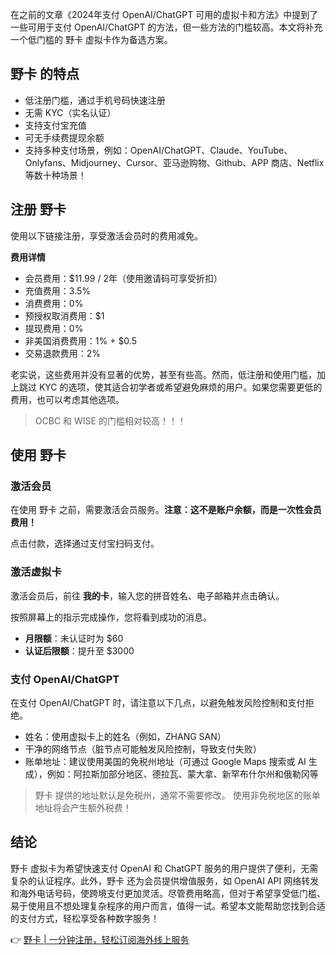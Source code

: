 在之前的文章《2024年支付 OpenAI/ChatGPT 可用的虚拟卡和方法》中提到了一些可用于支付 OpenAI/ChatGPT 的方法，但一些方法的门槛较高。本文将补充一个低门槛的 野卡 虚拟卡作为备选方案。

## 野卡 的特点

- 低注册门槛，通过手机号码快速注册
- 无需 KYC（实名认证）
- 支持支付宝充值
- 可无手续费提现余额
- 支持多种支付场景，例如：OpenAI/ChatGPT、Claude、YouTube、Onlyfans、Midjourney、Cursor、亚马逊购物、Github、APP 商店、Netflix 等数十种场景！

## 注册 野卡

使用以下链接注册，享受激活会员时的费用减免。

**费用详情**

- 会员费用：$11.99 / 2年（使用邀请码可享受折扣）
- 充值费用：3.5%
- 消费费用：0%
- 预授权取消费用：$1
- 提现费用：0%
- 非美国消费费用：1% + $0.5
- 交易退款费用：2%

老实说，这些费用并没有显著的优势，甚至有些高。然而，低注册和使用门槛，加上跳过 KYC 的选项，使其适合初学者或希望避免麻烦的用户。如果您需要更低的费用，也可以考虑其他选项。

> OCBC 和 WISE 的门槛相对较高！！！

## 使用 野卡

### 激活会员

在使用 野卡 之前，需要激活会员服务。**注意：这不是账户余额，而是一次性会员费用！**

点击付款，选择通过支付宝扫码支付。

### 激活虚拟卡

激活会员后，前往 **我的卡**，输入您的拼音姓名、电子邮箱并点击确认。

按照屏幕上的指示完成操作，您将看到成功的消息。

- **月限额**：未认证时为 $60
- **认证后限额**：提升至 $3000

### 支付 OpenAI/ChatGPT

在支付 OpenAI/ChatGPT 时，请注意以下几点，以避免触发风险控制和支付拒绝。

- 姓名：使用虚拟卡上的姓名（例如，ZHANG SAN）
- 干净的网络节点（脏节点可能触发风险控制，导致支付失败）
- 账单地址：建议使用美国的免税州地址（可通过 Google Maps 搜索或 AI 生成），例如：阿拉斯加部分地区、德拉瓦、蒙大拿、新罕布什尔州和俄勒冈等

> 野卡 提供的地址默认是免税州，通常不需要修改。
> 使用非免税地区的账单地址将会产生额外税费！

## 结论

野卡 虚拟卡为希望快速支付 OpenAI 和 ChatGPT 服务的用户提供了便利，无需复杂的认证程序。此外，野卡 还为会员提供增值服务，如 OpenAI API 网络转发和海外电话号码，使跨境支付更加灵活。尽管费用略高，但对于希望享受低门槛、易于使用且不想处理复杂程序的用户而言，值得一试。希望本文能帮助您找到合适的支付方式，轻松享受各种数字服务！

👉 [野卡 | 一分钟注册，轻松订阅海外线上服务](https://bit.ly/bewildcard)
